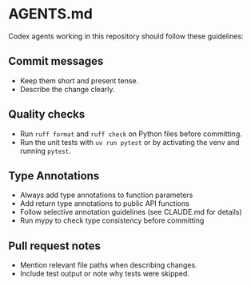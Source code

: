 # AGENTS.md

Codex agents working in this repository should follow these guidelines:

## Commit messages
- Keep them short and present tense.
- Describe the change clearly.

## Quality checks
- Run `ruff format` and `ruff check` on Python files before committing.
- Run the unit tests with `uv run pytest` or by activating the venv and running `pytest`.

## Type Annotations
- Always add type annotations to function parameters
- Add return type annotations to public API functions
- Follow selective annotation guidelines (see CLAUDE.md for details)
- Run mypy to check type consistency before committing

## Pull request notes
- Mention relevant file paths when describing changes.
- Include test output or note why tests were skipped.
